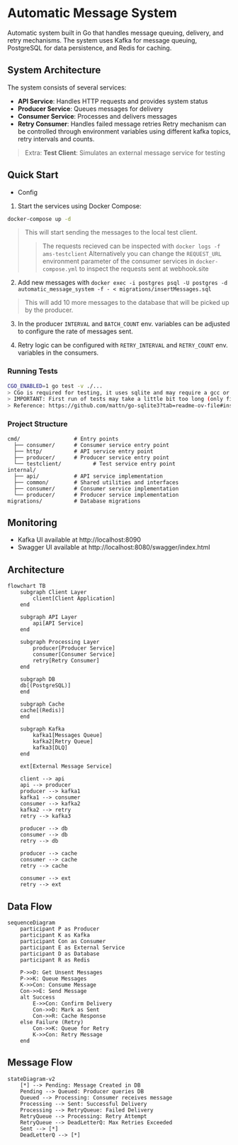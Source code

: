 # Automatic Message System

Automatic system built in Go that handles message queuing, delivery, and retry mechanisms. The system uses Kafka for message queuing, PostgreSQL for data persistence, and Redis for caching.


## System Architecture

The system consists of several services:

- **API Service**: Handles HTTP requests and provides system status
- **Producer Service**: Queues messages for delivery
- **Consumer Service**: Processes and delivers messages
- **Retry Consumer**: Handles failed message retries
Retry mechanism can be controlled through environment variables
using different kafka topics, retry intervals and counts.

> Extra: **Test Client**: Simulates an external message service for testing

## Quick Start

- Config

1. Start the services using Docker Compose:
```bash
docker-compose up -d
```
> This will start sending the messages to the local test client.
>> The requests recieved can be inspected with `docker logs -f ams-testclient`
>> Alternatively you can change the `REQUEST_URL` environment parameter of the
>> consumer services in `docker-compose.yml` to inspect the requests sent at webhook.site

2. Add new messages with `docker exec -i postgres psql -U postgres -d automatic_message_system -f - < migrations/insertMessages.sql`
> This will add 10 more messages to the database that will be picked up by the producer.

3. In the producer `INTERVAL` and `BATCH_COUNT` env. variables can be adjusted to configure the rate of messages sent.

4. Retry logic can be configured with `RETRY_INTERVAL` and `RETRY_COUNT` env. variables in the consumers.


### Running Tests
```bash
CGO_ENABLED=1 go test -v ./...
> CGo is required for testing, it uses sqlite and may require a gcc or clang in the bin path.
> IMPORTANT: First run of tests may take a little bit too long (only first run 30-60 sec) since it probably builds C libraries in the background.
> Reference: https://github.com/mattn/go-sqlite3?tab=readme-ov-file#installation
```

### Project Structure
```
cmd/                 # Entry points
  ├── consumer/      # Consumer service entry point
  ├── http/          # API service entry point
  ├── producer/      # Producer service entry point
  └── testclient/          # Test service entry point
internal/
  ├── api/           # API service implementation
  ├── common/        # Shared utilities and interfaces
  ├── consumer/      # Consumer service implementation
  └── producer/      # Producer service implementation
migrations/          # Database migrations
```

## Monitoring

- Kafka UI available at http://localhost:8090
- Swagger UI available at http://localhost:8080/swagger/index.html

## Architecture
```mermaid
flowchart TB
    subgraph Client Layer
        client[Client Application]
    end

    subgraph API Layer
        api[API Service]
    end

    subgraph Processing Layer
        producer[Producer Service]
        consumer[Consumer Service]
        retry[Retry Consumer]
    end

    subgraph DB
    db[(PostgreSQL)]
    end

    subgraph Cache
    cache[(Redis)]
    end

    subgraph Kafka
        kafka1[Messages Queue]
        kafka2[Retry Queue]
        kafka3[DLQ]
    end

    ext[External Message Service]

    client --> api
    api --> producer
    producer --> kafka1
    kafka1 --> consumer
    consumer --> kafka2
    kafka2 --> retry
    retry --> kafka3
    
    producer --> db
    consumer --> db
    retry --> db
    
    producer --> cache
    consumer --> cache
    retry --> cache
    
    consumer --> ext
    retry --> ext
```

## Data Flow
```mermaid
sequenceDiagram
    participant P as Producer
    participant K as Kafka
    participant Con as Consumer
    participant E as External Service
    participant D as Database
    participant R as Redis

    P->>D: Get Unsent Messages
    P->>K: Queue Messages
    K->>Con: Consume Message
    Con->>E: Send Message
    alt Success
        E->>Con: Confirm Delivery
        Con->>D: Mark as Sent
        Con->>R: Cache Response
    else Failure (Retry)
        Con->>K: Queue for Retry
        K->>Con: Retry Message
    end
```

## Message Flow
```mermaid
stateDiagram-v2
    [*] --> Pending: Message Created in DB
    Pending --> Queued: Producer queries DB
    Queued --> Processing: Consumer receives message
    Processing --> Sent: Successful Delivery
    Processing --> RetryQueue: Failed Delivery
    RetryQueue --> Processing: Retry Attempt
    RetryQueue --> DeadLetterQ: Max Retries Exceeded
    Sent --> [*]
    DeadLetterQ --> [*]
```
